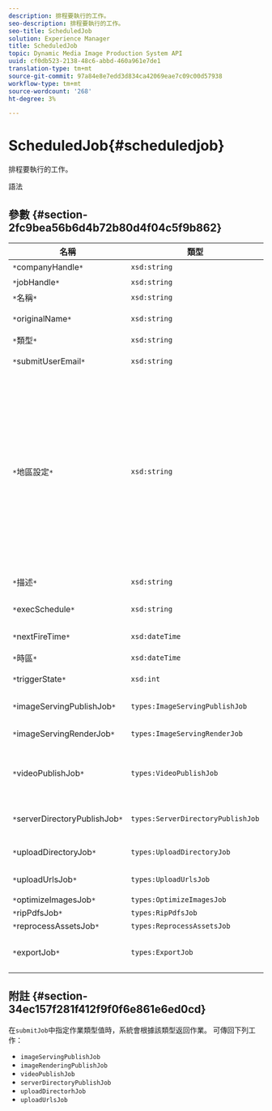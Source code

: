 ```yaml
---
description: 排程要執行的工作。
seo-description: 排程要執行的工作。
seo-title: ScheduledJob
solution: Experience Manager
title: ScheduledJob
topic: Dynamic Media Image Production System API
uuid: cf0db523-2138-48c6-abbd-460a961e7de1
translation-type: tm+mt
source-git-commit: 97a84e8e7edd3d834ca42069eae7c09c00d57938
workflow-type: tm+mt
source-wordcount: '268'
ht-degree: 3%

---
```



# ScheduledJob{#scheduledjob}

排程要執行的工作。

語法

## 參數 {#section-2fc9bea56b6d4b72b80d4f04c5f9b862}

| 名稱 | 類型 | 說明 |
|---|---|---|
| `*`companyHandle`*` | `xsd:string` | 公司負責人。 |
| `*`jobHandle`*` | `xsd:string` | 排程的工作處理。 |
| `*`名稱`*` | `xsd:string` | 工作名稱. |
| `*`originalName`*` | `xsd:string` | 排程工作的原始名稱。 |
| `*`類型`*` | `xsd:string` | 作業類型。 |
| `*`submitUserEmail`*` | `xsd:string` | 排程工作的使用者的電子郵件地址。 |
| `*`地區設定`*` | `xsd:string` | 用於作業日誌詳細資訊和電子郵件本地化的地區設定。 地區設定指定為`<language_code>[- <country_code>]`，其中語言代碼是ISO-639所指定的小寫、雙字母代碼，而選用的國家代碼是ISO-3166所指定的大寫、雙字母代碼。 例如，英文（美國）的地區設定字串為：`en-US`。 |
| `*`描述`*` | `xsd:string` | `submitJob`中最初指定的作業說明。 |
| `*`execSchedule`*` | `xsd:string` | 排程作業執行的時間。 |
| `*`nextFireTime`*` | `xsd:dateTime` | 將引發工作的日期、時間和時區。 |
| `*`時區`*` | `xsd:dateTime` | 排程作業的時區。 |
| `*`triggerState`*` | `xsd:int` | 作業觸發狀態的選擇。 |
| `*`imageServingPublishJob`*` | `types:ImageServingPublishJob` | 影像伺服發佈工作的工作詳細資訊。 |
| `*`imageServingRenderJob`*` | `types:ImageServingRenderJob` | 影像轉譯工作的工作詳細資訊。 |
| `*`videoPublishJob`*` | `types:VideoPublishJob` | 視訊發佈工作的工作詳細資訊。 請參閱[VideoPublishJob](https://docs.adobe.com/content/help/en/dynamic-media-developer-resources/image-production-api/data-types/r-scheduled-job.html)。 |
| `*`serverDirectoryPublishJob`*` | `types:ServerDirectoryPublishJob` | 伺服器目錄發佈作業的作業詳細資訊。 |
| `*`uploadDirectoryJob`*` | `types:UploadDirectoryJob` | 上載目錄作業的作業詳細資訊。 |
| `*`uploadUrlsJob`*` | `types:UploadUrlsJob` | 上傳URL工作的工作詳細資訊。 |
| `*`optimizeImagesJob`*` | `types:OptimizeImagesJob` |  |
| `*`ripPdfsJob`*` | `types:RipPdfsJob` |  |
| `*`reprocessAssetsJob`*` | `types:ReprocessAssetsJob` |  |
| `*`exportJob`*` | `types:ExportJob` | 允許授權匯出先前上傳的檔案。 請參閱[匯出工作](https://docs.adobe.com/content/help/en/dynamic-media-developer-resources/image-production-api/data-types/r-scheduled-job.html)。 |

## 附註 {#section-34ec157f281f412f9f0f6e861e6ed0cd}

在`submitJob`中指定作業類型值時，系統會根據該類型返回作業。 可傳回下列工作：

* `imageServingPublishJob`
* `imageRenderingPublishJob`
* `videoPublishJob`
* `serverDirectoryPublishJob`
* `uploadDirectorhJob`
* `uploadUrlsJob`

